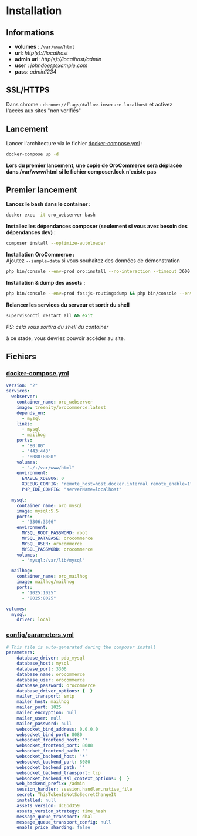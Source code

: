 # Installation
## Informations
* **volumes** : `/var/www/html`
* **url**: _http(s)://localhost_
* **admin url**: _http(s)://localhost/admin_
* **user** : _johndoe@example.com_
* **pass**: _admin1234_

## SSL/HTTPS
Dans chrome : `chrome://flags/#allow-insecure-localhost` et activez l'accès aux sites "non verifiés"

## Lancement 
Lancer l'architecture via le fichier [docker-compose.yml](https://raw.githubusercontent.com/Treenity/orocommerce/master/docker-compose.yml) :  
```bash
docker-compose up -d
```

**Lors du premier lancement, une copie de OroCommerce sera déplacée dans /var/www/html si le fichier composer.lock n'existe pas**

## Premier lancement
**Lancez le bash dans le container :**  
```bash
docker exec -it oro_webserver bash
```

**Installez les dépendances composer (seulement si vous avez besoin des dépendances dev) :**  
```bash
composer install --optimize-autoloader
```

**Installation OroCommerce :**  
Ajoutez `--sample-data` si vous souhaitez des données de démonstration  

```bash
php bin/console --env=prod oro:install --no-interaction --timeout 3600 --drop-database --user-name=admin --user-firstname=John --user-lastname=Doe --user-password=admin1234 --user-email=johndoe@example.com --organization-name=Acme --application-url=http://localhost/
```

**Installation & dump des assets :**  

```bash
php bin/console --env=prod fos:js-routing:dump && php bin/console --env=prod oro:localization:dump && php bin/console --env=prod oro:assets:install && php bin/console --env=prod oro:translation:dump && php bin/console --env=prod oro:requirejs:build
```

**Relancer les services du serveur et sortir du shell**
```bash
supervisorctl restart all && exit
```
_PS: cela vous sortira du shell du container_

à ce stade, vous devriez pouvoir accèder au site.
## Fichiers
### [docker-compose.yml](https://raw.githubusercontent.com/Treenity/orocommerce/master/docker-compose.yml)
```yaml
version: "2"
services:
  webserver:
    container_name: oro_webserver
    image: treenity/orocommerce:latest
    depends_on:
      - mysql
    links:
      - mysql
      - mailhog
    ports:
      - "80:80"
      - "443:443"
      - "8088:8080"
    volumes:
      - "./:/var/www/html"
    environment:
      ENABLE_XDEBUG: 0
      XDEBUG_CONFIG: "remote_host=host.docker.internal remote_enable=1"
      PHP_IDE_CONFIG: "serverName=localhost"

  mysql:
    container_name: oro_mysql
    image: mysql:5.5
    ports:
      - "3306:3306"
    environment:
      MYSQL_ROOT_PASSWORD: root
      MYSQL_DATABASE: orocommerce
      MYSQL_USER: orocommerce
      MYSQL_PASSWORD: orocommerce
    volumes:
      - "mysql:/var/lib/mysql"

  mailhog:
    container_name: oro_mailhog
    image: mailhog/mailhog
    ports:
      - "1025:1025"
      - "8025:8025"

volumes:
  mysql:
    driver: local
```
### [config/parameters.yml](https://raw.githubusercontent.com/Treenity/orocommerce/master/orocommerce/config/parameters.yml)
```yaml
# This file is auto-generated during the composer install
parameters:
    database_driver: pdo_mysql
    database_host: mysql
    database_port: 3306
    database_name: orocommerce
    database_user: orocommerce
    database_password: orocommerce
    database_driver_options: {  }
    mailer_transport: smtp
    mailer_host: mailhog
    mailer_port: 1025
    mailer_encryption: null
    mailer_user: null
    mailer_password: null
    websocket_bind_address: 0.0.0.0
    websocket_bind_port: 8080
    websocket_frontend_host: '*'
    websocket_frontend_port: 8088
    websocket_frontend_path: ''
    websocket_backend_host: '*'
    websocket_backend_port: 8080
    websocket_backend_path: ''
    websocket_backend_transport: tcp
    websocket_backend_ssl_context_options: {  }
    web_backend_prefix: /admin
    session_handler: session.handler.native_file
    secret: ThisTokenIsNotSoSecretChangeIt
    installed: null
    assets_version: dc6bd359
    assets_version_strategy: time_hash
    message_queue_transport: dbal
    message_queue_transport_config: null
    enable_price_sharding: false
```
